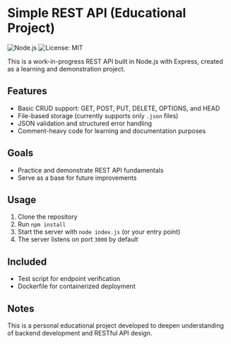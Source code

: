 # Simple REST API (Educational Project)

![Node.js](https://img.shields.io/badge/node-v18.19.1-brightgreen)
![License: MIT](https://img.shields.io/badge/License-MIT-yellow.svg)

This is a work-in-progress REST API built in Node.js with Express, created as a learning and demonstration project.

## Features

- Basic CRUD support: GET, POST, PUT, DELETE, OPTIONS, and HEAD  
- File-based storage (currently supports only `.json` files)  
- JSON validation and structured error handling  
- Comment-heavy code for learning and documentation purposes  

## Goals

- Practice and demonstrate REST API fundamentals  
- Serve as a base for future improvements  

## Usage

1. Clone the repository  
2. Run `npm install`  
3. Start the server with `node index.js` (or your entry point)  
4. The server listens on port `3000` by default  

## Included

- Test script for endpoint verification  
- Dockerfile for containerized deployment  

## Notes

This is a personal educational project developed to deepen understanding of backend development and RESTful API design.
